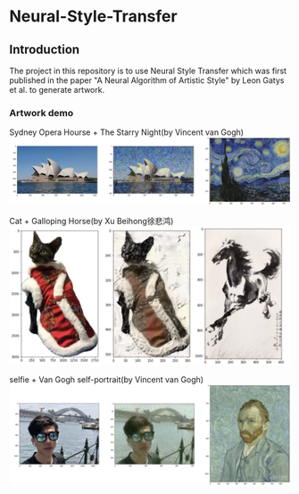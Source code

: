 # Neural-Style-Transfer

## Introduction
The project in this repository is to use Neural Style Transfer which was first published in the paper "A Neural Algorithm of Artistic Style" by Leon Gatys et al. to generate artwork.

### Artwork demo
Sydney Opera Hourse + The Starry Night(by Vincent van Gogh)
![pic artwork 1](pics/generated_1.png "artwork 1")


Cat + Galloping Horse(by Xu Beihong徐悲鸿)
![pic artwork 2](pics/generated_2.png "artwork 2")


selfie + Van Gogh self-portrait(by Vincent van Gogh)
![pic_artwork_3](pics/generated_3.png "artwork 3")
